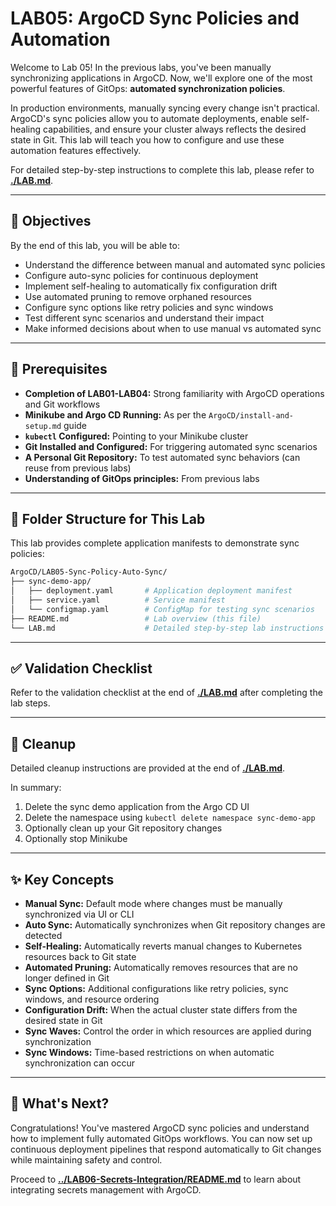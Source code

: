 # LAB05: ArgoCD Sync Policies and Automation

Welcome to Lab 05! In the previous labs, you've been manually synchronizing applications in ArgoCD. Now, we'll explore one of the most powerful features of GitOps: **automated synchronization policies**.

In production environments, manually syncing every change isn't practical. ArgoCD's sync policies allow you to automate deployments, enable self-healing capabilities, and ensure your cluster always reflects the desired state in Git. This lab will teach you how to configure and use these automation features effectively.

For detailed step-by-step instructions to complete this lab, please refer to **[./LAB.md](./LAB.md)**.

---

## 🎯 Objectives

By the end of this lab, you will be able to:
- Understand the difference between manual and automated sync policies
- Configure auto-sync policies for continuous deployment
- Implement self-healing to automatically fix configuration drift
- Use automated pruning to remove orphaned resources
- Configure sync options like retry policies and sync windows
- Test different sync scenarios and understand their impact
- Make informed decisions about when to use manual vs automated sync

---

## 🧰 Prerequisites

- **Completion of LAB01-LAB04:** Strong familiarity with ArgoCD operations and Git workflows
- **Minikube and Argo CD Running:** As per the `ArgoCD/install-and-setup.md` guide
- **`kubectl` Configured:** Pointing to your Minikube cluster
- **Git Installed and Configured:** For triggering automated sync scenarios
- **A Personal Git Repository:** To test automated sync behaviors (can reuse from previous labs)
- **Understanding of GitOps principles:** From previous labs

---

## 📂 Folder Structure for This Lab

This lab provides complete application manifests to demonstrate sync policies:

```bash
ArgoCD/LAB05-Sync-Policy-Auto-Sync/
├── sync-demo-app/
│   ├── deployment.yaml       # Application deployment manifest
│   ├── service.yaml          # Service manifest  
│   └── configmap.yaml        # ConfigMap for testing sync scenarios
├── README.md                 # Lab overview (this file)
└── LAB.md                    # Detailed step-by-step lab instructions
```

---

## ✅ Validation Checklist

Refer to the validation checklist at the end of **[./LAB.md](./LAB.md)** after completing the lab steps.

---

## 🧹 Cleanup

Detailed cleanup instructions are provided at the end of **[./LAB.md](./LAB.md)**.

In summary:
1. Delete the sync demo application from the Argo CD UI
2. Delete the namespace using `kubectl delete namespace sync-demo-app`
3. Optionally clean up your Git repository changes
4. Optionally stop Minikube

---

## ✨ Key Concepts

- **Manual Sync:** Default mode where changes must be manually synchronized via UI or CLI
- **Auto Sync:** Automatically synchronizes when Git repository changes are detected
- **Self-Healing:** Automatically reverts manual changes to Kubernetes resources back to Git state
- **Automated Pruning:** Automatically removes resources that are no longer defined in Git
- **Sync Options:** Additional configurations like retry policies, sync windows, and resource ordering
- **Configuration Drift:** When the actual cluster state differs from the desired state in Git
- **Sync Waves:** Control the order in which resources are applied during synchronization
- **Sync Windows:** Time-based restrictions on when automatic synchronization can occur

---

## 🚀 What's Next?

Congratulations! You've mastered ArgoCD sync policies and understand how to implement fully automated GitOps workflows. You can now set up continuous deployment pipelines that respond automatically to Git changes while maintaining safety and control.

Proceed to **[../LAB06-Secrets-Integration/README.md](../LAB06-Secrets-Integration/README.md)** to learn about integrating secrets management with ArgoCD.
